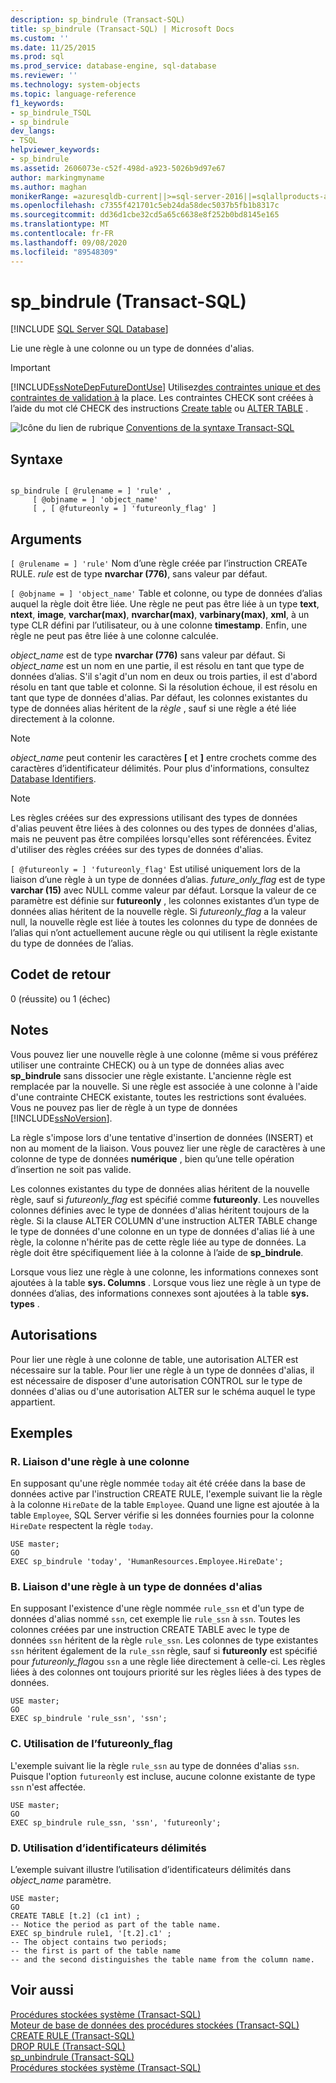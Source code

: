 ```yaml
---
description: sp_bindrule (Transact-SQL)
title: sp_bindrule (Transact-SQL) | Microsoft Docs
ms.custom: ''
ms.date: 11/25/2015
ms.prod: sql
ms.prod_service: database-engine, sql-database
ms.reviewer: ''
ms.technology: system-objects
ms.topic: language-reference
f1_keywords:
- sp_bindrule_TSQL
- sp_bindrule
dev_langs:
- TSQL
helpviewer_keywords:
- sp_bindrule
ms.assetid: 2606073e-c52f-498d-a923-5026b9d97e67
author: markingmyname
ms.author: maghan
monikerRange: =azuresqldb-current||>=sql-server-2016||=sqlallproducts-allversions||>=sql-server-linux-2017||=azuresqldb-mi-current
ms.openlocfilehash: c7355f421701c5eb24da58dec5037b5fb1b8317c
ms.sourcegitcommit: dd36d1cbe32cd5a65c6638e8f252b0bd8145e165
ms.translationtype: MT
ms.contentlocale: fr-FR
ms.lasthandoff: 09/08/2020
ms.locfileid: "89548309"
---
```

# <a name="sp_bindrule-transact-sql"></a>sp_bindrule (Transact-SQL)
[!INCLUDE [SQL Server SQL Database](../../includes/applies-to-version/sql-asdb.md)]

  Lie une règle à une colonne ou un type de données d'alias.  
  
> [!IMPORTANT]  
>  [!INCLUDE[ssNoteDepFutureDontUse](../../includes/ssnotedepfuturedontuse-md.md)] Utilisez[des contraintes unique et des contraintes de validation à](../../relational-databases/tables/unique-constraints-and-check-constraints.md) la place. Les contraintes CHECK sont créées à l’aide du mot clé CHECK des instructions [Create table](../../t-sql/statements/create-table-transact-sql.md) ou [ALTER TABLE](../../t-sql/statements/alter-table-transact-sql.md) .  
  
 ![Icône du lien de rubrique](../../database-engine/configure-windows/media/topic-link.gif "Icône du lien de rubrique") [Conventions de la syntaxe Transact-SQL](../../t-sql/language-elements/transact-sql-syntax-conventions-transact-sql.md)  
  
## <a name="syntax"></a>Syntaxe  
  
```  
  
sp_bindrule [ @rulename = ] 'rule' ,   
     [ @objname = ] 'object_name'   
     [ , [ @futureonly = ] 'futureonly_flag' ]   
```  
  
## <a name="arguments"></a>Arguments  
`[ @rulename = ] 'rule'` Nom d’une règle créée par l’instruction CREATe RULE. *rule* est de type **nvarchar (776)**, sans valeur par défaut.  
  
`[ @objname = ] 'object_name'` Table et colonne, ou type de données d’alias auquel la règle doit être liée. Une règle ne peut pas être liée à un type **text**, **ntext**, **image**, **varchar(max)**, **nvarchar(max)**, **varbinary(max)**, **xml**, à un type CLR défini par l’utilisateur, ou à une colonne **timestamp**. Enfin, une règle ne peut pas être liée à une colonne calculée.  
  
 *object_name* est de type **nvarchar (776)** sans valeur par défaut. Si *object_name* est un nom en une partie, il est résolu en tant que type de données d’alias. S'il s'agit d'un nom en deux ou trois parties, il est d'abord résolu en tant que table et colonne. Si la résolution échoue, il est résolu en tant que type de données d'alias. Par défaut, les colonnes existantes du type de données alias héritent de la *règle* , sauf si une règle a été liée directement à la colonne.  
  
> [!NOTE]  
>  *object_name* peut contenir les caractères **[** et **]** entre crochets comme des caractères d’identificateur délimités. Pour plus d'informations, consultez [Database Identifiers](../../relational-databases/databases/database-identifiers.md).  
  
> [!NOTE]  
>  Les règles créées sur des expressions utilisant des types de données d'alias peuvent être liées à des colonnes ou des types de données d'alias, mais ne peuvent pas être compilées lorsqu'elles sont référencées. Évitez d'utiliser des règles créées sur des types de données d'alias.  
  
`[ @futureonly = ] 'futureonly_flag'` Est utilisé uniquement lors de la liaison d’une règle à un type de données d’alias. *future_only_flag* est de type **varchar (15)** avec NULL comme valeur par défaut. Lorsque la valeur de ce paramètre est définie sur **futureonly** , les colonnes existantes d’un type de données alias héritent de la nouvelle règle. Si *futureonly_flag* a la valeur null, la nouvelle règle est liée à toutes les colonnes du type de données de l’alias qui n’ont actuellement aucune règle ou qui utilisent la règle existante du type de données de l’alias.  
  
## <a name="return-code-values"></a>Codet de retour  
 0 (réussite) ou 1 (échec)  
  
## <a name="remarks"></a>Notes  
 Vous pouvez lier une nouvelle règle à une colonne (même si vous préférez utiliser une contrainte CHECK) ou à un type de données alias avec **sp_bindrule** sans dissocier une règle existante. L'ancienne règle est remplacée par la nouvelle. Si une règle est associée à une colonne à l'aide d'une contrainte CHECK existante, toutes les restrictions sont évaluées. Vous ne pouvez pas lier de règle à un type de données [!INCLUDE[ssNoVersion](../../includes/ssnoversion-md.md)].  
  
 La règle s'impose lors d'une tentative d'insertion de données (INSERT) et non au moment de la liaison. Vous pouvez lier une règle de caractères à une colonne de type de données **numérique** , bien qu’une telle opération d’insertion ne soit pas valide.  
  
 Les colonnes existantes du type de données alias héritent de la nouvelle règle, sauf si *futureonly_flag* est spécifié comme **futureonly**. Les nouvelles colonnes définies avec le type de données d'alias héritent toujours de la règle. Si la clause ALTER COLUMN d'une instruction ALTER TABLE change le type de données d'une colonne en un type de données d'alias lié à une règle, la colonne n'hérite pas de cette règle liée au type de données. La règle doit être spécifiquement liée à la colonne à l’aide de **sp_bindrule**.  
  
 Lorsque vous liez une règle à une colonne, les informations connexes sont ajoutées à la table **sys. Columns** . Lorsque vous liez une règle à un type de données d’alias, des informations connexes sont ajoutées à la table **sys. types** .  
  
## <a name="permissions"></a>Autorisations  
 Pour lier une règle à une colonne de table, une autorisation ALTER est nécessaire sur la table. Pour lier une règle à un type de données d'alias, il est nécessaire de disposer d'une autorisation CONTROL sur le type de données d'alias ou d'une autorisation ALTER sur le schéma auquel le type appartient.  
  
## <a name="examples"></a>Exemples  
  
### <a name="a-binding-a-rule-to-a-column"></a>R. Liaison d'une règle à une colonne  
 En supposant qu'une règle nommée `today` ait été créée dans la base de données active par l'instruction CREATE RULE, l'exemple suivant lie la règle à la colonne `HireDate` de la table `Employee`. Quand une ligne est ajoutée à la table `Employee`, SQL Server vérifie si les données fournies pour la colonne `HireDate` respectent la règle `today`.  
  
```  
USE master;  
GO  
EXEC sp_bindrule 'today', 'HumanResources.Employee.HireDate';  
```  
  
### <a name="b-binding-a-rule-to-an-alias-data-type"></a>B. Liaison d'une règle à un type de données d'alias  
 En supposant l'existence d'une règle nommée `rule_ssn` et d'un type de données d'alias nommé `ssn`, cet exemple lie `rule_ssn` à `ssn`. Toutes les colonnes créées par une instruction CREATE TABLE avec le type de données `ssn` héritent de la règle `rule_ssn`. Les colonnes de type existantes `ssn` héritent également de la `rule_ssn` règle, sauf si **futureonly** est spécifié pour *futureonly_flag*ou `ssn` a une règle liée directement à celle-ci. Les règles liées à des colonnes ont toujours priorité sur les règles liées à des types de données.  
  
```  
USE master;  
GO  
EXEC sp_bindrule 'rule_ssn', 'ssn';  
```  
  
### <a name="c-using-the-futureonly_flag"></a>C. Utilisation de l’futureonly_flag  
 L'exemple suivant lie la règle `rule_ssn` au type de données d'alias `ssn`. Puisque l'option `futureonly` est incluse, aucune colonne existante de type `ssn` n'est affectée.  
  
```  
USE master;  
GO  
EXEC sp_bindrule rule_ssn, 'ssn', 'futureonly';  
```  
  
### <a name="d-using-delimited-identifiers"></a>D. Utilisation d’identificateurs délimités  
 L’exemple suivant illustre l’utilisation d’identificateurs délimités dans *object_name* paramètre.  
  
```  
USE master;  
GO  
CREATE TABLE [t.2] (c1 int) ;  
-- Notice the period as part of the table name.  
EXEC sp_bindrule rule1, '[t.2].c1' ;  
-- The object contains two periods;   
-- the first is part of the table name   
-- and the second distinguishes the table name from the column name.  
```  
  
## <a name="see-also"></a>Voir aussi  
 [Procédures stockées système &#40;Transact-SQL&#41;](../../relational-databases/system-stored-procedures/system-stored-procedures-transact-sql.md)   
 [Moteur de base de données des procédures stockées &#40;Transact-SQL&#41;](../../relational-databases/system-stored-procedures/database-engine-stored-procedures-transact-sql.md)   
 [CREATE RULE &#40;Transact-SQL&#41;](../../t-sql/statements/create-rule-transact-sql.md)   
 [DROP RULE &#40;Transact-SQL&#41;](../../t-sql/statements/drop-rule-transact-sql.md)   
 [sp_unbindrule &#40;Transact-SQL&#41;](../../relational-databases/system-stored-procedures/sp-unbindrule-transact-sql.md)   
 [Procédures stockées système &#40;Transact-SQL&#41;](../../relational-databases/system-stored-procedures/system-stored-procedures-transact-sql.md)  
  
  
